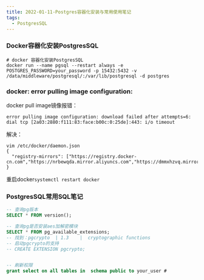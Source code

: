 ```yaml
---
title: 2022-01-11-Postgres容器化安装与常用使用笔记
tags:
  - PostgresSQL
---
```






### Docker容器化安装PostgresSQL

~~~shell
# docker 容器化安装PostgresSQL
docker run --name pgsql --restart always -e POSTGRES_PASSWORD=your_password -p 15432:5432 -v /data/middleware/postgresql/:/var/lib/postgresql -d postgres

~~~



### docker: error pulling image configuration:
docker pull image镜像报错：

~~~ shell
error pulling image configuration: download failed after attempts=6: dial tcp [2a03:2880:f111:83:face:b00c:0:25de]:443: i/o timeout
~~~

解决：

~~~shell
vim /etc/docker/daemon.json
{
  "registry-mirrors": ["https://registry.docker-cn.com","https://nrbewqda.mirror.aliyuncs.com","https://dmmxhzvq.mirror.aliyuncs.com"]
}
~~~

重启docker`systemctl restart docker`




### PostgresSQL常用SQL笔记

~~~sql
-- 查询pg版本
SELECT * FROM version();

-- 查询pg是否安装aes加解密模块
SELECT * FROM pg_available_extensions;
-- 找到：pgcrypto	| 1.3	 |	cryptographic functions
-- 启动pgcrypto的支持
-- CREATE EXTENSION pgcrypto;


-- 刷新权限
grant select on all tables in  schema public to your_user #


~~~



